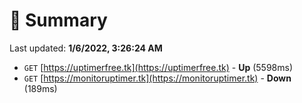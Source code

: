 # 📖 Summary
Last updated: **1/6/2022, 3:26:24 AM**

- `GET` [https://uptimerfree.tk](https://uptimerfree.tk) - **Up** (5598ms)
- `GET` [https://monitoruptimer.tk](https://monitoruptimer.tk) - **Down** (189ms)
